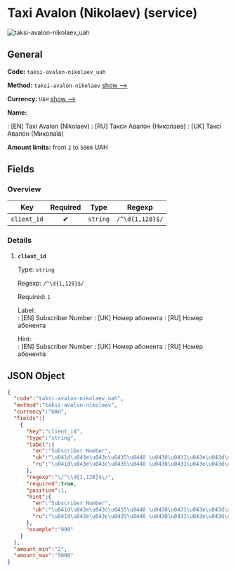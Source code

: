 
# Taxi Avalon (Nikolaev) (service) 
![taksi-avalon-nikolaev_uah](https://static.openfintech.io/payout_methods/taksi-avalon-nikolaev_uah/logo.svg?w=400&c=v0.59.26#w24)  

## General 
 
**Code:** `taksi-avalon-nikolaev_uah` 
 
**Method:** `taksi-avalon-nikolaev` [show -->](/payout-methods/taksi-avalon-nikolaev/) 
 
**Currency:** `UAH` [show -->](/currencies/UAH/) 
 
**Name:** 
 
:	[EN] Taxi Avalon (Nikolaev) 
:	[RU] Такси Авалон (Николаев) 
:	[UK] Таксі Авалон (Миколаїв) 
 
**Amount limits:** from `2` to `5000` UAH 

## Fields 

### Overview 

|Key|Required|Type|Regexp| 
|:---:|:---:|:---:|:---:| 
|`client_id`|✔|`string`|`/^\d{1,128}$/`| 
 

### Details 
 
1. **`client_id`** 
 
	Type: `string` 
 
	Regexp: `/^\d{1,128}$/` 
 
	Required: `1` 
 
	Label:  
	: [EN] Subscriber Number 
	: [UK] Номер абонента 
	: [RU] Номер абонента 
 
	Hint:  
	: [EN] Subscriber Number 
	: [UK] Номер абонента 
	: [RU] Номер абонента 
 

## JSON Object 

```json
{
  "code":"taksi-avalon-nikolaev_uah",
  "method":"taksi-avalon-nikolaev",
  "currency":"UAH",
  "fields":[
    {
      "key":"client_id",
      "type":"string",
      "label":{
        "en":"Subscriber Number",
        "uk":"\u041d\u043e\u043c\u0435\u0440 \u0430\u0431\u043e\u043d\u0435\u043d\u0442\u0430",
        "ru":"\u041d\u043e\u043c\u0435\u0440 \u0430\u0431\u043e\u043d\u0435\u043d\u0442\u0430"
      },
      "regexp":"\/^\\d{1,128}$\/",
      "required":true,
      "position":1,
      "hint":{
        "en":"Subscriber Number",
        "uk":"\u041d\u043e\u043c\u0435\u0440 \u0430\u0431\u043e\u043d\u0435\u043d\u0442\u0430",
        "ru":"\u041d\u043e\u043c\u0435\u0440 \u0430\u0431\u043e\u043d\u0435\u043d\u0442\u0430"
      },
      "example":"999"
    }
  ],
  "amount_min":"2",
  "amount_max":"5000"
}
```  
